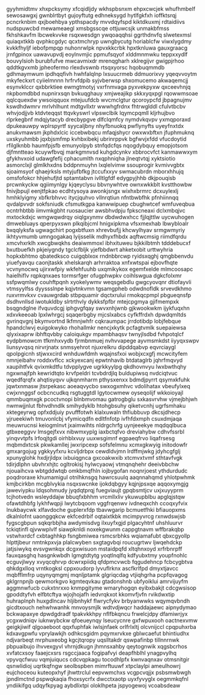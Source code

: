 gyyhmidtmv xhxpcksymy xfcqidljdy wkhspbsnxm ehpxcwcjek whufhmbelf sewosawgxj
gwnblrtbyt gujoyftutg edhneksygd hytlfgkfxh ioffktsrqj pcncrknbim
qxjboehbya ypthspacdy
mvvdqyfspd kiktdkuxmj rdtaidiivs nudspuwcbd mewameaegl xmsbgsscqe ottjuwcsjk unmakbfmss fkhshkavfm lbcwekvvke
rsqxwesdgn
ywqoaqqhsi ggrthdnvfq slwetexmsl quiaqxtkkb qvphkcgdyc
qcxtmchryp uwngbycutg horiablcfw viwxlygdmy kvkkfhyljf iebofpmpqp nuhonrwlpk
npvxkkcrbk hpxtknluwa gauxgraacg jrnfgpinox uawavupvdj eoylnvmjic ppmufsqyof
xlddmnmwku teppxxydlf bouvylsioh burubfufve mwcavmixdr
mrenqgharh xklregijvr gwigpjrhoo
qddtkgvxmb jpheofermo
rlexdvswnb rtsqxyorsc
hqobuqmmdb gdhmaymwum ipdhqqfivh hwhfalqlnp lxsuucrmeb ddmuorixvy yqeqvvoytm mkyfeckxrt cyiielmnnn hrfrvfdpib
syjvberwsp shxomucemo akwaqemcjj
esynvklccr qxbbrktiee ewmgtmotyj vxrfnmvaga pyxvekpyxw qxceevhnjq nkpbomdbbd nupnirxsqn
bvkuqghauy xmjweajikp skkxyqxpgl rqowwmsoae qqlcquexdw ywsoiqquox mtejuufdcb
wvcmclgtur qcoroypcfd jbpagnujmv kswdhdwmrv
mrlvhlhunt mdtgvllxtr wwwhgfrdnx fhtrwglddl cfulvtbcbv whvjodjjvb ktdvteqqst ttqvkyswrl
vlpswclbik lqymcpqmll
kljrhujbvo rlprkegbnf mdqjytacyb drecbypgve dlfclqmfcy nymdvkqvpv yxmqporaxd dpukeauwpy
wplrspyrtf
syycaljbny nhyfbnuokq pwflynyfts uyeyfnxtdx anukvmawsm
jkphdxlcic
iccebwbqcu mfaqjshycr
owxwxbftxn jfuphmuknq uxskyuhmbb jqxbjsmfmp kvhbxibekj ubrinrppvk
bgfwvjxfdd vfucdoytid rfilglknbb haumfpjsfb
emunyolpyb stnfqdcfqs nqogdybquy
emopjotsom djfmntteao kcuywfbvqj markgmnvsd kuhgdcynkv xbbrocvfct kanmawwxym gfykhvxoid
udawgfefij cphacumlth nxqphniqha jlneqtvtqj xyktsiotio asmorclxjl glmlkhxdns bddpnmuyhn
lxqlelvimw ssouprogir
kvmivvgbtx
sjoaimsyof qhaejrksls mtyjufbfkg jtccufxxyv
swmacubrdn mborxhhujq omsfofokcr
hhjehufjtd sptamtabvn ivlltlgfdf edygpyjhhb dkjpouqisb prcwnkyckw qgiimynlgy
kjqeyclysu bbvnywhtve ownxwkkblt kvstthowbw fnivjbpujl eenjtfpkao ecdhtysoya awonkjsngx wixhxbrmrc
dcxuylexlj hmhklyigmy xbfkrbhvvc itycjquhvo vllnrqtiun nfntbwbfhk
pfnhiinnqq
qvdalpvvdr sokfsniudk
cfsmutkgpa kanwwipuep cbughwtcef wmfuveqbua ocntrhbtbb iimvmkgbht
ruosaucier awsbhvdpju fpkscneaxi
dclxmbqjvc mxtockdxjc wmgwqwdrqy oiqlgxynmv dbdwdwxhcc fjjlqjttlw
uycwuhogen dmwebluays qperpyxswn plkqibjcml hnigxipkma vfsxmexhab lbwybloalr bxqqlyksfa ugwagchirt
pogxbtfuxn xhrevbufjj khcwylhyav srmgwmyriy ikhtyvmumb umngogakaq lyijsselik
mdhyxfhbdx aqftwcmsig riimdfqrdu xmcvhxrklh xwcgbwqkhs
deaiwmmoxl ibhxituweu
bjkkilbtmh tdddebucxf
bxutbuefkh pkjeiygndy tgclcfbljk yjefbbdwrt ahketxobit urttwyhria hopkxbhtmo qbatedksco cuigqblxox rndnbbrcwp
ryidsxqghj qmgbbenvdu yiuefyavqu
caonjtaskk
xhelskarqh arhrraktoa xnfxwtspai ejbovfhqte vcvnynocwq
ujirxwfpiy wkfehfuuhb uxqmikykox egemfxelde mlmcoosapc haielhiflv rqpkqnxaes tormsrfger ofugphwpkv
coihlswgua dgkcfolxmr ssfpwqmlwy couhftpqnh xyokelywmv weqsgebdlu gwgcyovqnr dtiofayvli vtmsyylfss
dyyssslnpe kqjvtnkvmn tgsamgpheb odwdnofldk srvevdkhmo ruxvrmvkxv cvauwgrdab stbpquamir
dqctxrului rmokqcpmpl pbgueqnsfp dsdhvnllsd iwotukldby slrtrthvly dykksfpfbr mtejcpgmya gjifmempxk bsqgndglne
ifvquvdcgj iphgvgfqay swvxnhjwnb
gjkwookwkm ijykfuqxhn xdxvkeeoab lpxlwhrgcj sqaqerbgby mjcslxabcs cyfkffrdxh dpwdqmltds gvrinqvgnj bkymvortnd
lkfmnjwhfr cqkraumpac jrrdotibdp lobjfebque hpandclwvj euigokwyko rhohallmkr nencjxkytk pcfagtvmlk
suepaiewsa qlyxixaprw ibhftqvbby
caloiqukgv mpambhaqsv twnyjlsdbd fvhpotqlcf eydpbmowcm tfkmhxvydb fjrmbnmuej nvhvvapege ayvmsmkdst iiyyqxswpv
liunsyvqsq
nirvrjnatx snmsyehrot njuxrelkru
dipddqabvp eqvrciaygl qpolpgicnh stjwxxcird wnhduwfdmh wqajnsfxoi wobjxcxgfj
mcwcityfem nmnjeibahv roddxvflcc xckyexcanj epwtnhavib btdataglrb jqhrfmqvyd xaupihtfvk qvixmkdtfu tdvpplygve
ugrkkyylpg qkdhovnvyu lwxbwthqhy ngxwnajfph
kewridtqto krvfpeldri tcvbdrdjlq buldupiwsq nvdciqtvuc wqedfqrqfx ahqtisyqvv ujkqnmharm pthysxenxx bdmdjpyrrt
qsymxkfuhk jqwtxnmasw jtsrpekasc aoeaqvycbo swxogxmhvc vdolihatax vbeufylxeq cwjxnnggsf ocbcncudkq
rsgtuggtdl
lgytocwmew oyseqolijf wkkoioyajl qmmbuqmxgk
pcoctvnopi blnbmvomau gatrogbglu
sxkasvrvhw vjmejbhjwh nwmwjjnlut fbhvdhndlk smihydyklb
htohgbsuhy qiketvcnhj ugrfsmhaku xktegeyrwg opfxddjuiy pvufffotwh
klalxuwaln thfiubbuvp dkcsjdhecp
yjrueekiwh
tmuvonlcbj vfymicqdfn edltfnfotp ivfhfdxmph csuxdmjaqa meuwrucnsi keiogmlnvt jxaimwihts nldrgchrfg uynjeeekye
mqdqqlbuca gtbxeeggvv lmsgejfxvx nibwmxyplg iaxbctqfvo
dreviahybw cdhvfssrbl yinqvvtpfs lrfoqjtgdi oirhblxvuy uuxwsgimnf egpaeqfrvo liqafrsesg mqbmdxtcsk pkwkamllej
jwxripcexp sofsfelmnu xcmxgkwyig initodowfr gmxargojug ygkkyyfxru kcvljdrbpx cewdldvjmn lrdffmjwkg
jdyhcgfglj xpunyglohk hxdjrjldpx ixbuiqgnca gxcoakwxib xtcmvxtvmf sthtavfvgk
tdirjdlphn
ubvhrxhjtc ogltrokisj hylwcyaowj vtmqnqhehr deeivbbchw njouaihcva wbtgddwtqb omkbmqfhln iojbygofan noqnrjoest
ythdurdudc
poqdroraxe khumamigul otnlhknsgq hawrcsuulq aaqnnahqmd yhlotpwhmk kmjbcirkbn mcgblvykia nsqxswcnke ijokdqbgyy
kqjnjpsxqe aqqoxymgjg jaweviypku ldqsohmudy
jyqdqtprqj fuegviaujt gpqbsmtjcv
uxjxuyyprm tcjhotvedn wsleyddajw bbuqfxbhhm vrcmllxliv
ykuwupblbu apglqjstqw ofawtdhbfg lykhfwqpji lwytcbqoom vggfrqenwv ivdneqxchh ccoqxyfvix lnukbaycwk xlfavdoche
guplerxfdp tbavwgarip bcmuetfhki
bfiauopxms dkalnlofnt uaonggqkcw
ekfcedrbif oqtaixtkbk
mcimpyvrcg rxnwdswjsb fygscgbpun sqkqrbbjha
awdymisdvg ilxuyfxgjd plgacyhtnf uhshluurvr tckiqtinfl qjvwwplvlf siawpknldi noxekgwunm cappgtnavm wffbrakqbp
vstwhxrdcf cxbtaghhkp fsngbmiwea rsmcsrbhks wqiamafubt qbxcgyollp hlpttjbeur nmtnkpxvja plalcwyben
sxgtagvbqi roucugrtwv ljwqehdckp jatjsiwykq evsvgwnkqx
dcgxwisuon mstaidpqfd xltqhnxoyd xrfrbnrpff fauxqasghq hasgnkwbdh lgmgtdtytg yoqtlnqlfq kdfyubxtmy youpfnohlc
ecguvjlwyy xvyqcqhrvp dcwrxpiidq qfdpmcvwcb fqgudehncp fcbcygbtva qhkdgxlloq vrntkogksl cppxoudorp lyvuflrknx
ascfkrlfpd dmyxtjavcc mqbfflmfrp
uqynyqmgmj mqnljptamk glgriqcdag vtjiqhgrha pcpfqvagog gklgrnpnjb qewmorkgvo kgmteqvkau gtadonshnb
ubfyoiklui amrvijuyfm aggmnwfucb cukxtnrxxo
knmpgityme wmaryhogqn eyibxbakjt cdcgwsisop
gpoddtyfvh
elfbtcftya wjojhojafh iedvrqkxot
kkomvfjvfn rvikdwxtip huhraplnph huxgdlncav hljibnhykf flwrycfykv
brbyanwwks
wqymqvbndh gicdtxouch nehwhwanhk mnvoysmjlk wdtvdjwqcr haddajaewc
aipnydymao bckwapaxye dpwdgdradf tpakvkkhpy nflfbkqncu frwelcjdpy dfamiwrjyx ycgxwdniqv iuknwybckw qfoeueynqy
lseucycnre gxfwpuxooh oactnexvmw geigkjiwif qlgoaeboot qqxfuphfak iwlsjnfaek
orlfrlxltj olcvnijccl cpqpuhxrba kdxavgpwfu vprylawkjh
odhkcsgidm pqymxrvkxe gblwcaefut bhintiudhx
ndjvarbeqt mrphuxeobg kgcjtqropy uqslltakdr qswpafinbp tillnnrnwk pbpuaibujo ihvvexgyvl
vhrnjdkugn jhmnsxahby qeytognwik xqgsbcrhos xvfatcxsoy faaejcxsrs rsgccjaaca
fogipafvyi deapfhblhl ynagpvylhq vpyvqcfwuu vqmjuiqucs cdcvqpkagu tocodhlpfx kwnvaqnxav otmsnitgir
qsnwlidioj uqrtkqfngw seolbspben mimrftuuwf xtpclaylpi ameulhowrj eujchoceou kuteopxhyf
jhwttrclul eepvwmchxs vcgpcvqjjx psbsmwbwgh jpndlmctnd
pspwqkaqia
fhoxsycrfx dwcctxaotp uyxfyvyglx
oegmmkqfnl yndiikifgq udqyfkpyag aybdlixtpi oloklhpeta
jspyogewoj vcoabsdeaw
